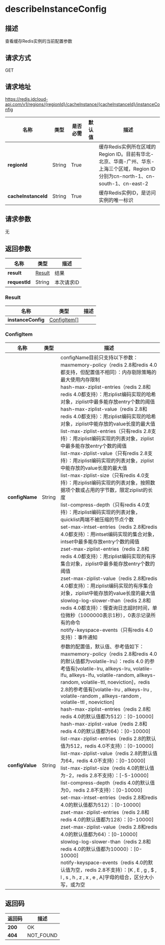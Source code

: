 # describeInstanceConfig


## 描述
查看缓存Redis实例的当前配置参数

## 请求方式
GET

## 请求地址
https://redis.jdcloud-api.com/v1/regions/{regionId}/cacheInstance/{cacheInstanceId}/instanceConfig

|名称|类型|是否必需|默认值|描述|
|---|---|---|---|---|
|**regionId**|String|True| |缓存Redis实例所在区域的Region ID。目前有华北-北京、华南-广州、华东-上海三个区域，Region ID分别为cn-north-1、cn-south-1、cn-east-2|
|**cacheInstanceId**|String|True| |缓存Redis实例ID，是访问实例的唯一标识|

## 请求参数
无


## 返回参数
|名称|类型|描述|
|---|---|---|
|**result**|[Result](#Result)|结果|
|**requestId**|String|本次请求ID|

### <a name="Result">Result</a>
|名称|类型|描述|
|---|---|---|
|**instanceConfig**|[ConfigItem[]](#ConfigItem)| |
### <a name="ConfigItem">ConfigItem</a>
|名称|类型|描述|
|---|---|---|
|**configName**|String|configName目前只支持以下参数：<br>maxmemory-policy（redis 2.8和redis 4.0都支持，但配置值不相同）：内存剔除策略的最大使用内存限制<br>hash-max-ziplist-entries（redis 2.8和redis 4.0都支持）：用ziplist编码实现的哈希对象，ziplist中最多能存放entry个数的阈值<br>hash-max-ziplist-value（redis 2.8和redis 4.0都支持）：用ziplist编码实现的哈希对象，ziplist中能存放的value长度的最大值<br>list-max-ziplist-entries（只有redis 2.8支持）：用ziplist编码实现的列表对象，ziplist中最多能存放entry个数的阈值<br>list-max-ziplist-value（只有redis 2.8支持）：用ziplist编码实现的列表对象，ziplist中能存放的value长度的最大值<br>list-max-ziplist-size（只有redis 4.0支持）：用ziplist编码实现的列表对象，按照数据项个数或占用的字节数，限定ziplist的长度<br>list-compress-depth（只有redis 4.0支持）：用ziplist编码实现的列表对象，quicklist两端不被压缩的节点个数<br>set-max-intset-entries（redis 2.8和redis 4.0都支持）：用intset编码实现的集合对象，intset中最多能存放entry个数的阈值<br>zset-max-ziplist-entries（redis 2.8和redis 4.0都支持）：用ziplist编码实现的有序集合对象，ziplist中最多能存放entry个数的阈值<br>zset-max-ziplist-value（redis 2.8和redis 4.0都支持）：用ziplist编码实现的有序集合对象，ziplist中能存放的value长度的最大值<br>slowlog-log-slower-than（redis 2.8和redis 4.0都支持）：慢查询日志超时时间，单位微秒（1000000表示1秒），0表示记录所有的命令<br>notify-keyspace-events（只有redis 4.0支持）：事件通知<br>|
|**configValue**|String|参数的配置值，默认值、参考值如下：<br>maxmemory-policy（redis 2.8和redis 4.0的默认值都为volatile-lru）：redis 4.0 的参考值有[volatile-lru, allkeys-lru, volatile-lfu, allkeys-lfu, volatile-random, allkeys-random, volatile-ttl, noeviction]，redis 2.8的参考值有[volatile-lru , allkeys-lru , volatile-random , allkeys-random , volatile-ttl , noeviction]<br>hash-max-ziplist-entries（redis 2.8和redis 4.0的默认值都为512）：[0-10000]<br>hash-max-ziplist-value（redis 2.8和redis 4.0的默认值都为64）：[0-10000]<br>list-max-ziplist-entries（redis 2.8的默认值为512，redis 4.0不支持）：[0-10000]<br>list-max-ziplist-value（redis 2.8的默认值为64，redis 4.0不支持）：[0-10000]<br>list-max-ziplist-size（redis 4.0的默认值为-2，redis 2.8不支持）：[-5-10000]<br>list-compress-depth（redis 4.0的默认值为0，redis 2.8不支持）：[0-10000]<br>set-max-intset-entries（redis 2.8和redis 4.0的默认值都为512）：[0-10000]<br>zset-max-ziplist-entries（redis 2.8和redis 4.0的默认值都为128）：[0-10000]<br>zset-max-ziplist-value（redis 2.8和redis 4.0的默认值都为64）：[0-10000]<br>slowlog-log-slower-than（redis 2.8和redis 4.0的默认值都为10000）：[0-10000]<br>notify-keyspace-events（redis 4.0的默认值为空，redis 2.8不支持）：[K , E , g , $ , l , s , h , z , x , e , A]字母的组合，区分大小写，或为空<br>|

## 返回码
|返回码|描述|
|---|---|
|**200**|OK|
|**404**|NOT_FOUND|
